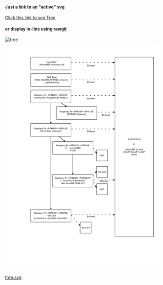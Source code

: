 #### Just a link to an "active" svg

[Click this link to see Tree](https://camo.githubusercontent.com/1282b59c21e264ba4c67ddeb6034b751e4f649a7/68747470733a2f2f7261776769742e636f6d2f6f746865725749502f746573742f6d61737465722f7069632f747265652e737667)

#### or display in-line using [rawgit](http://rawgit.com)

![tree](https://rawgit.com/otherWIP/test/master/pic/tree.svg)


<img src="https://raw.githubusercontent.com/otherWIP/test/master/pic/tree.png" usemap="#treemap" alt="Image Map Test">
<map id="treemap" name="treemap" >
<area shape="rect" coords="132,793,328,859" href="https://github.com/emoncms/emoncms/tree/bufferedwrite" alt="The OEM Shop" title="The Shop">

<p><br><a href="/pic/tree.svg">tree.svg</a></p>
